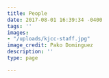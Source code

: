 ```yaml
---
title: People
date: 2017-08-01 16:39:34 -0400
tags: ''
images:
- "/uploads/kjcc-staff.jpg"
image_credit: Pako Dominguez
description: ''
type: page

---
```

